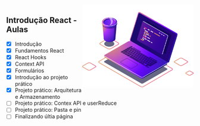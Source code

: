 <img src="../.img/computer-illustration.png" min-width="100px" max-width="400px" width="300px" align="right" alt="Logo - Nu Descomplica">

## Introdução React - Aulas

- [x] Introdução
- [x] Fundamentos React
- [x] React Hooks
- [x] Context API
- [x] Formulários
- [x] Introdução ao projeto prático
- [x] Projeto prático: Arquitetura e Armazenamento
- [ ] Projeto prático: Contex API e userReduce
- [ ] Projeto prático: Pasta e pin
- [ ] Finalizando últia página
